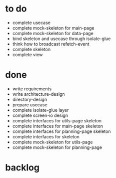 
# to do

- complete usecase
- complete mock-skeleton for main-page
- complete mock-skeleton for data-page
- bind skeleton and usecase through isolate-glue
- think how to broadcast refetch-event
- complete skeleton
- complete view

# done

- write requirements
- write architecture-design
- directory-design
- prepare usecase
- complete isolate-glue layer
- complete screen-io design
- complete interfaces for utils-page skeleton
- complete interfaces for main-page skeleton
- complete interfaces for planning-page skeleton
- complete interfaces for skeleton
- complete mock-skeleton for utils-page
- complete mock-skeleton for planning-page

# backlog
